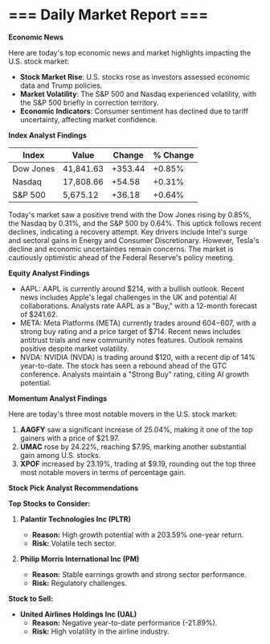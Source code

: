 # === Daily Market Report ===

**Economic News**

Here are today's top economic news and market highlights impacting the U.S. stock market:

- **Stock Market Rise**: U.S. stocks rose as investors assessed economic data and Trump policies.
- **Market Volatility**: The S&P 500 and Nasdaq experienced volatility, with the S&P 500 briefly in correction territory.
- **Economic Indicators**: Consumer sentiment has declined due to tariff uncertainty, affecting market confidence.

**Index Analyst Findings**

| Index | Value | Change | % Change |
|-------|--------|---------|-----------|
| Dow Jones | 41,841.63 | +353.44 | +0.85% |
| Nasdaq | 17,808.66 | +54.58 | +0.31% |
| S&P 500 | 5,675.12 | +36.18 | +0.64% |

Today's market saw a positive trend with the Dow Jones rising by 0.85%, the Nasdaq by 0.31%, and the S&P 500 by 0.64%. This uptick follows recent declines, indicating a recovery attempt. Key drivers include Intel's surge and sectoral gains in Energy and Consumer Discretionary. However, Tesla's decline and economic uncertainties remain concerns. The market is cautiously optimistic ahead of the Federal Reserve's policy meeting.

**Equity Analyst Findings**

- AAPL: AAPL is currently around $214, with a bullish outlook. Recent news includes Apple's legal challenges in the UK and potential AI collaborations. Analysts rate AAPL as a "Buy," with a 12-month forecast of $241.62.
- META: Meta Platforms (META) currently trades around $604-$607, with a strong buy rating and a price target of $714. Recent news includes antitrust trials and new community notes features. Outlook remains positive despite market volatility.
- NVDA: NVIDIA (NVDA) is trading around $120, with a recent dip of 14% year-to-date. The stock has seen a rebound ahead of the GTC conference. Analysts maintain a "Strong Buy" rating, citing AI growth potential.

**Momentum Analyst Findings**

Here are today's three most notable movers in the U.S. stock market:

1. **AAGFY** saw a significant increase of 25.04%, making it one of the top gainers with a price of $21.97.
2. **UMAC** rose by 24.22%, reaching $7.95, marking another substantial gain among U.S. stocks.
3. **XPOF** increased by 23.19%, trading at $9.19, rounding out the top three most notable movers in terms of percentage gain.

**Stock Pick Analyst Recommendations**

**Top Stocks to Consider:**

1. **Palantir Technologies Inc (PLTR)**  
   - **Reason:** High growth potential with a 203.59% one-year return.  
   - **Risk:** Volatile tech sector.
	
2. **Philip Morris International Inc (PM)**  
   - **Reason:** Stable earnings growth and strong sector performance.  
   - **Risk:** Regulatory challenges.

**Stock to Sell:**

- **United Airlines Holdings Inc (UAL)**  
  - **Reason:** Negative year-to-date performance (-21.89%).  
  - **Risk:** High volatility in the airline industry.